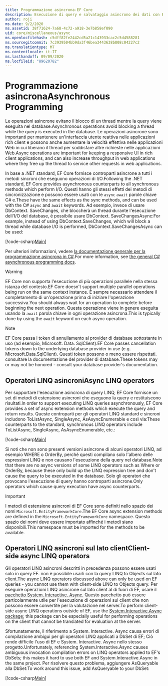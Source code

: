 ```yaml
---
title: Programmazione asincrona-EF Core
description: Esecuzione di query e salvataggio asincrono dei dati con Entity Framework Core
author: roji
ms.date: 9/2/2020
ms.assetid: 38f71624-7a68-4c72-a918-3e7b858ef090
uid: core/miscellaneous/async
ms.openlocfilehash: c5dff82fe2442cd5a21c143933cac2c5d4588281
ms.sourcegitcommit: 7c3939504bb9da3f46bea3443638b808c04227c2
ms.translationtype: MT
ms.contentlocale: it-IT
ms.lasthandoff: 09/09/2020
ms.locfileid: "89620782"
---
```

# <a name="asynchronous-programming"></a><span data-ttu-id="051ec-103">Programmazione asincrona</span><span class="sxs-lookup"><span data-stu-id="051ec-103">Asynchronous Programming</span></span>

<span data-ttu-id="051ec-104">Le operazioni asincrone evitano il blocco di un thread mentre la query viene eseguita nel database.</span><span class="sxs-lookup"><span data-stu-id="051ec-104">Asynchronous operations avoid blocking a thread while the query is executed in the database.</span></span> <span data-ttu-id="051ec-105">Le operazioni asincrone sono importanti per mantenere un'interfaccia utente reattiva nelle applicazioni rich client e possono anche aumentare la velocità effettiva nelle applicazioni Web in cui liberano il thread per soddisfare altre richieste nelle applicazioni Web.</span><span class="sxs-lookup"><span data-stu-id="051ec-105">Async operations are important for keeping a responsive UI in rich client applications, and can also increase throughput in web applications where they free up the thread to service other requests in web applications.</span></span>

<span data-ttu-id="051ec-106">In base a .NET standard, EF Core fornisce controparti asincrone a tutti i metodi sincroni che eseguono operazioni di I/O.</span><span class="sxs-lookup"><span data-stu-id="051ec-106">Following the .NET standard, EF Core provides asynchronous counterparts to all synchronous methods which perform I/O.</span></span> <span data-ttu-id="051ec-107">Questi hanno gli stessi effetti dei metodi di sincronizzazione e possono essere usati con le `async` `await` parole chiave C# e.</span><span class="sxs-lookup"><span data-stu-id="051ec-107">These have the same effects as the sync methods, and can be used with the C# `async` and `await` keywords.</span></span> <span data-ttu-id="051ec-108">Ad esempio, invece di usare DbContext. SaveChanges, che bloccherà un thread durante l'esecuzione dell'I/O del database, è possibile usare DbContext. SaveChangesAsync:</span><span class="sxs-lookup"><span data-stu-id="051ec-108">For example, instead of using DbContext.SaveChanges, which will block a thread while database I/O is performed, DbContext.SaveChangesAsync can be used:</span></span>

[!code-csharp[Main](../../../samples/core/Miscellaneous/Async/Program.cs#SaveChangesAsync)]

<span data-ttu-id="051ec-109">Per ulteriori informazioni, vedere [la documentazione generale per la programmazione asincrona in C#](/dotnet/csharp/async).</span><span class="sxs-lookup"><span data-stu-id="051ec-109">For more information, see [the general C# asynchronous programming docs](/dotnet/csharp/async).</span></span>

> [!WARNING]
> <span data-ttu-id="051ec-110">EF Core non supporta l'esecuzione di più operazioni parallele nella stessa istanza del contesto.</span><span class="sxs-lookup"><span data-stu-id="051ec-110">EF Core doesn't support multiple parallel operations being run on the same context instance.</span></span> <span data-ttu-id="051ec-111">È sempre necessario attendere il completamento di un'operazione prima di iniziare l'operazione successiva.</span><span class="sxs-lookup"><span data-stu-id="051ec-111">You should always wait for an operation to complete before beginning the next operation.</span></span> <span data-ttu-id="051ec-112">Questa operazione viene in genere eseguita usando la `await` parola chiave in ogni operazione asincrona.</span><span class="sxs-lookup"><span data-stu-id="051ec-112">This is typically done by using the `await` keyword on each async operation.</span></span>

> [!NOTE]
> <span data-ttu-id="051ec-113">EF Core passa i token di annullamento al provider di database sottostante in uso (ad esempio, Microsoft. Data. SqlClient).</span><span class="sxs-lookup"><span data-stu-id="051ec-113">EF Core passes cancellation tokens down to the underlying database provider in use (e.g. Microsoft.Data.SqlClient).</span></span> <span data-ttu-id="051ec-114">Questi token possono o meno essere rispettati. consultare la documentazione del provider di database.</span><span class="sxs-lookup"><span data-stu-id="051ec-114">These tokens may or may not be honored - consult your database provider's documentation.</span></span>  

## <a name="async-linq-operators"></a><span data-ttu-id="051ec-115">Operatori LINQ asincroni</span><span class="sxs-lookup"><span data-stu-id="051ec-115">Async LINQ operators</span></span>

<span data-ttu-id="051ec-116">Per supportare l'esecuzione asincrona di query LINQ, EF Core fornisce un set di metodi di estensione asincroni che eseguono la query e restituiscono risultati.</span><span class="sxs-lookup"><span data-stu-id="051ec-116">In order to support executing LINQ queries asynchronously, EF Core provides a set of async extension methods which execute the query and return results.</span></span> <span data-ttu-id="051ec-117">Queste controparti per gli operatori LINQ standard e sincroni includono ToListAsync, SingleAsync, AsAsyncEnumerable e così via:</span><span class="sxs-lookup"><span data-stu-id="051ec-117">These counterparts to the standard, synchronous LINQ operators include ToListAsync, SingleAsync, AsAsyncEnumerable, etc.:</span></span>

[!code-csharp[Main](../../../samples/core/Miscellaneous/Async/Program.cs#ToListAsync)]

<span data-ttu-id="051ec-118">Si noti che non sono presenti versioni asincrone di alcuni operatori LINQ, ad esempio WHERE o OrderBy, perché questi compilano solo l'albero delle espressioni LINQ e non causano l'esecuzione della query nel database.</span><span class="sxs-lookup"><span data-stu-id="051ec-118">Note that there are no async versions of some LINQ operators such as Where or OrderBy, because these only build up the LINQ expression tree and don't cause the query to be executed in the database.</span></span> <span data-ttu-id="051ec-119">Solo gli operatori che provocano l'esecuzione di query hanno controparti asincrone.</span><span class="sxs-lookup"><span data-stu-id="051ec-119">Only operators which cause query execution have async counterparts.</span></span>

> [!IMPORTANT]
> <span data-ttu-id="051ec-120">I metodi di estensione asincroni di EF Core sono definiti nello spazio dei nomi `Microsoft.EntityFrameworkCore`.</span><span class="sxs-lookup"><span data-stu-id="051ec-120">The EF Core async extension methods are defined in the `Microsoft.EntityFrameworkCore` namespace.</span></span> <span data-ttu-id="051ec-121">Questo spazio dei nomi deve essere importato affinché i metodi siano disponibili.</span><span class="sxs-lookup"><span data-stu-id="051ec-121">This namespace must be imported for the methods to be available.</span></span>

## <a name="client-side-async-linq-operators"></a><span data-ttu-id="051ec-122">Operatori LINQ asincroni sul lato client</span><span class="sxs-lookup"><span data-stu-id="051ec-122">Client-side async LINQ operators</span></span>

<span data-ttu-id="051ec-123">Gli operatori LINQ asincroni descritti in precedenza possono essere usati solo in query EF. non è possibile usarli con la query LINQ to Objects sul lato client.</span><span class="sxs-lookup"><span data-stu-id="051ec-123">The async LINQ operators discussed above can only be used on EF queries - you cannot use them with client-side LINQ to Objects query.</span></span> <span data-ttu-id="051ec-124">Per eseguire operazioni LINQ asincrone sul lato client al di fuori di EF, usare il [pacchetto System. Interactive. Async.](https://www.nuget.org/packages/System.Interactive.Async) Questo pacchetto può essere particolarmente utile per l'esecuzione di operazioni sul client che non possono essere convertite per la valutazione nel server.</span><span class="sxs-lookup"><span data-stu-id="051ec-124">To perform client-side async LINQ operations outside of EF, use the [System.Interactive.Async package](https://www.nuget.org/packages/System.Interactive.Async); this package can be especially useful for performing operations on the client that cannot be translated for evaluation at the server.</span></span>

<span data-ttu-id="051ec-125">Sfortunatamente, il riferimento a System. Interactive. Async causa errori di compilazione ambigui per gli operatori LINQ applicati a DbSet di EF; Ciò rende difficile l'uso di EF e System. Interactive. Async nello stesso progetto.</span><span class="sxs-lookup"><span data-stu-id="051ec-125">Unfortunately, referencing System.Interactive.Async causes ambiguous invocation compilation errors on LINQ operators applied to EF's DbSets; this makes it hard to use both EF and System.Interactive.Async in the same project.</span></span> <span data-ttu-id="051ec-126">Per risolvere questo problema, aggiungere AsQueryable alla DbSet:</span><span class="sxs-lookup"><span data-stu-id="051ec-126">To work around this issue, add AsQueryable to your DbSet:</span></span>

[!code-csharp[Main](../../../samples/core/Miscellaneous/AsyncWithSystemInteractive/Program.cs#SystemInteractiveAsync)]
